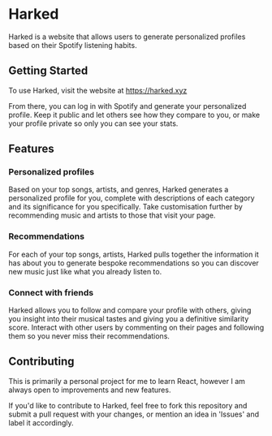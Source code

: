 # Harked

Harked is a website that allows users to generate personalized profiles based on their Spotify listening habits.

## Getting Started

To use Harked, visit the website at https://harked.xyz

From there, you can log in with Spotify and generate your personalized profile. Keep it public and let others see how
they compare to you,
or make your profile private so only you can see your stats.

## Features

### Personalized profiles

Based on your top songs, artists, and genres, Harked generates a personalized profile for you, complete with
descriptions of each category and its significance for you specifically.
Take customisation further by recommending music and artists to those that visit your page.

### Recommendations

For each of your top songs, artists, Harked pulls together the information it has about you to generate bespoke
recommendations so you can discover new music just like what you already listen to.

### Connect with friends

Harked allows you to follow and compare your profile with others, giving you insight into their musical tastes and
giving you a definitive similarity score. Interact with other users by commenting on their
pages and following them so you never miss their recommendations.

## Contributing

This is primarily a personal project for me to learn React, however I am always open to improvements and new features.

If you'd like to contribute to Harked, feel free to fork this repository and submit a pull request with your changes, or
mention an idea in 'Issues' and label it accordingly.
